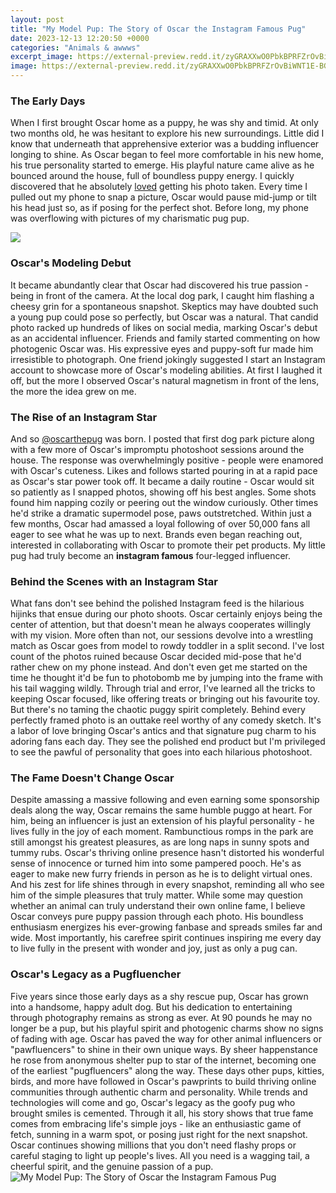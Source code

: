 ```yaml
---
layout: post
title: "My Model Pup: The Story of Oscar the Instagram Famous Pug"
date: 2023-12-13 12:20:50 +0000
categories: "Animals & awwws"
excerpt_image: https://external-preview.redd.it/zyGRAXXwO0PbkBPRFZrOvBiWNT1E-BGKJLEQh3Hm6Y8.jpg?auto=webp&amp;s=95b1af4011f7aa410cc8334a671d26a1755e37ee
image: https://external-preview.redd.it/zyGRAXXwO0PbkBPRFZrOvBiWNT1E-BGKJLEQh3Hm6Y8.jpg?auto=webp&amp;s=95b1af4011f7aa410cc8334a671d26a1755e37ee
---
```


### The Early Days
When I first brought Oscar home as a puppy, he was shy and timid. At only two months old, he was hesitant to explore his new surroundings. Little did I know that underneath that apprehensive exterior was a budding influencer longing to shine. 
As Oscar began to feel more comfortable in his new home, his true personality started to emerge. His playful nature came alive as he bounced around the house, full of boundless puppy energy. I quickly discovered that he absolutely [loved](https://store.fi.io.vn/collection/alamillo) getting his photo taken. Every time I pulled out my phone to snap a picture, Oscar would pause mid-jump or tilt his head just so, as if posing for the perfect shot. Before long, my phone was overflowing with pictures of my charismatic pug pup.

![](https://townsquare.media/site/519/files/2015/08/Oscar.jpg?w=1200&amp;h=0&amp;zc=1&amp;s=0&amp;a=t&amp;q=89)
### Oscar's Modeling Debut
It became abundantly clear that Oscar had discovered his true passion - being in front of the camera. At the local dog park, I caught him flashing a cheesy grin for a spontaneous snapshot. Skeptics may have doubted such a young pup could pose so perfectly, but Oscar was a natural. That candid photo racked up hundreds of likes on social media, marking Oscar's debut as an accidental influencer. 
Friends and family started commenting on how photogenic Oscar was. His expressive eyes and puppy-soft fur made him irresistible to photograph. One friend jokingly suggested I start an Instagram account to showcase more of Oscar's modeling abilities. At first I laughed it off, but the more I observed Oscar's natural magnetism in front of the lens, the more the idea grew on me.
### The Rise of an Instagram Star
And so [@oscarthepug](www.instagram.com/oscarthepug) was born. I posted that first dog park picture along with a few more of Oscar's impromptu photoshoot sessions around the house. The response was overwhelmingly positive - people were enamored with Oscar's cuteness. Likes and follows started pouring in at a rapid pace as Oscar's star power took off.
It became a daily routine - Oscar would sit so patiently as I snapped photos, showing off his best angles. Some shots found him napping cozily or peering out the window curiously. Other times he'd strike a dramatic supermodel pose, paws outstretched. Within just a few months, Oscar had amassed a loyal following of over 50,000 fans all eager to see what he was up to next. Brands even began reaching out, interested in collaborating with Oscar to promote their pet products. My little pug had truly become an **instagram famous** four-legged influencer.
### Behind the Scenes with an Instagram Star
What fans don't see behind the polished Instagram feed is the hilarious hijinks that ensue during our photo shoots. Oscar certainly enjoys being the center of attention, but that doesn't mean he always cooperates willingly with my vision. More often than not, our sessions devolve into a wrestling match as Oscar goes from model to rowdy toddler in a split second.
I've lost count of the photos ruined because Oscar decided mid-pose that he'd rather chew on my phone instead. And don't even get me started on the time he thought it'd be fun to photobomb me by jumping into the frame with his tail wagging wildly. Through trial and error, I've learned all the tricks to keeping Oscar focused, like offering treats or bringing out his favourite toy. But there's no taming the chaotic puggy spirit completely. 
Behind every perfectly framed photo is an outtake reel worthy of any comedy sketch. It's a labor of love bringing Oscar's antics and that signature pug charm to his adoring fans each day. They see the polished end product but I'm privileged to see the pawful of personality that goes into each hilarious photoshoot.
### The Fame Doesn't Change Oscar
Despite amassing a massive following and even earning some sponsorship deals along the way, Oscar remains the same humble puggo at heart. For him, being an influencer is just an extension of his playful personality - he lives fully in the joy of each moment. Rambunctious romps in the park are still amongst his greatest pleasures, as are long naps in sunny spots and tummy rubs. 
Oscar's thriving online presence hasn't distorted his wonderful sense of innocence or turned him into some pampered pooch. He's as eager to make new furry friends in person as he is to delight virtual ones. And his zest for life shines through in every snapshot, reminding all who see him of the simple pleasures that truly matter. 
While some may question whether an animal can truly understand their own online fame, I believe Oscar conveys pure puppy passion through each photo. His boundless enthusiasm energizes his ever-growing fanbase and spreads smiles far and wide. Most importantly, his carefree spirit continues inspiring me every day to live fully in the present with wonder and joy, just as only a pug can.
### Oscar's Legacy as a Pugfluencher
Five years since those early days as a shy rescue pup, Oscar has grown into a handsome, happy adult dog. But his dedication to entertaining through photography remains as strong as ever. At 90 pounds he may no longer be a pup, but his playful spirit and photogenic charms show no signs of fading with age. 
Oscar has paved the way for other animal influencers or "pawfluencers" to shine in their own unique ways. By sheer happenstance he rose from anonymous shelter pup to star of the internet, becoming one of the earliest "pugfluencers" along the way. These days other pups, kitties, birds, and more have followed in Oscar's pawprints to build thriving online communities through authentic charm and personality.
While trends and technologies will come and go, Oscar's legacy as the goofy pug who brought smiles is cemented. Through it all, his story shows that true fame comes from embracing life's simple joys - like an enthusiastic game of fetch, sunning in a warm spot, or posing just right for the next snapshot. Oscar continues showing millions that you don't need flashy props or careful staging to light up people's lives. All you need is a wagging tail, a cheerful spirit, and the genuine passion of a pup.
![My Model Pup: The Story of Oscar the Instagram Famous Pug](https://external-preview.redd.it/zyGRAXXwO0PbkBPRFZrOvBiWNT1E-BGKJLEQh3Hm6Y8.jpg?auto=webp&amp;s=95b1af4011f7aa410cc8334a671d26a1755e37ee)